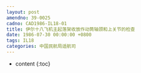 ```yaml
---
layout: post
amendno: 39-0025
cadno: CAD1986-IL18-01
title: 伊尔十八飞机主起落架收放作动筒轴颈和上关节的检查
date: 1986-07-30 00:00:00 +0800
tags: IL18
categories: 中国民航局适航司
---
```


* content
{:toc}


